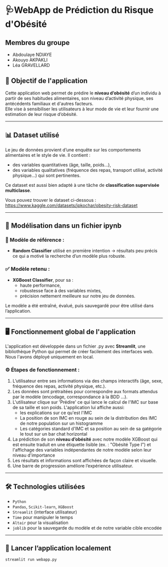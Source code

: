 # 🩺WebApp de Prédiction du Risque d'Obésité

## Membres du groupe
- Abdoulaye NDIAYE
- Akouyo AKPAKLI
- Léa GRAVELLARD 

## 🎯 Objectif de l'application

Cette application web permet de prédire le **niveau d’obésité** d’un individu à partir de ses habitudes alimentaires, son niveau d’activité physique, ses antécédents familiaux et d'autres facteurs.  
Elle vise à sensibiliser les utilisateurs à leur mode de vie et leur fournir une estimation de leur risque d’obésité.

---

## 📊 Dataset utilisé

Le jeu de données provient d’une enquête sur les comportements alimentaires et le style de vie. Il contient :
- des variables quantitatives (âge, taille, poids…),
- des variables qualitatives (fréquence des repas, transport utilisé, activité physique…) qui sont pertinentes.

Ce dataset est aussi bien adapté à une tâche de **classification supervisée multiclasse**.

Vous pouvez trouver le dataset ci-dessous : https://www.kaggle.com/datasets/jpkochar/obesity-risk-dataset 


---

## 🤖 Modélisation dans un fichier ipynb

### 🔎 Modèle de référence :
- **Random Classifier** utilisé en première intention → résultats peu précis ce qui a motivé la recherche d’un modèle plus robuste. 

### ✅ Modèle retenu :
- **XGBoost Classifier**, pour sa :
  - haute performance,
  - robustesse face à des variables mixtes,
  - précision nettement meilleure sur notre jeu de données.

Le modèle a été entraîné, évalué, puis sauvegardé pour être utilisé dans l’application.

---

## 🖥️ Fonctionnement global de l'application

L'application est développée dans un fichier .py avec **Streamlit**, une bibliothèque Python qui permet de créer facilement des interfaces web. Nous l'avons déployé uniquement en local.

### ⚙️ Étapes de fonctionnement :
1. L’utilisateur entre ses informations via des champs interactifs (âge, sexe, fréquence des repas, activité physique, etc.).
2. Les données sont prétraitées pour correspondre aux formats attendus par le modèle (encodage, correspondance à la BDD …).
3. L'utilisateur clique sur 'Prédire' ce qui lance le calcul de l'IMC sur base de sa taille et son poids. L'application lui affiche aussi:
    - les explications sur ce qu'est l'IMC
    - La position de son IMC en rouge au sein de la distribution des IMC de notre population sur un histogramme
    - Les catégories standard d'IMC et sa position au sein de sa gatégorie le tout sur un bar chat horizontal
4.  La prédiction de son **niveau d’obésité** avec notre modèle XGBoost qui est ensuite traduit en une étiquette lisible (ex. : "Obésité Type I") et l'affichage des variables indépendantes de notre modèle selon leur niveau d'importance
5. Les résultats et informations sont affichées de façon claire et visuelle.
5. Une barre de progression améliore l’expérience utilisateur.

---

## 🛠️ Technologies utilisées

- `Python`
- `Pandas`, `Scikit-learn`, `XGBoost`
- `Streamlit` (interface utilisateur)
- `Time` pour manipuler le temps
- `Altair` pour la visualisation
- `joblib` pour la sauvegarde du modèle et de notre variable cible encodée

---

## 🚀 Lancer l’application localement

```Terminal
streamlit run webapp.py
